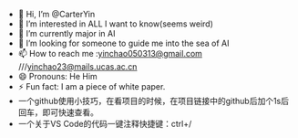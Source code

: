 - 👋 Hi, I’m @CarterYin
- 👀 I’m interested in ALL I want to know(seems weird)
- 🌱 I’m currently major in AI
- 💞️ I’m looking for someone to guide me into the sea of AI
- 📫 How to reach me :yinchao050313@gmail.com ///yinchao23@mails.ucas.ac.cn
- 😄 Pronouns: He Him
- ⚡ Fun fact: I am a piece of white paper.
- 一个github使用小技巧，在看项目的时候，在项目链接中的github后加个1s后回车，即可快速查看。
- 一个关于VS Code的代码一键注释快捷键：ctrl+/

<!---
CarterYin/CarterYin is a ✨ special ✨ repository because its `README.md` (this file) appears on your GitHub profile.
You can click the Preview link to take a look at your changes.
--->
